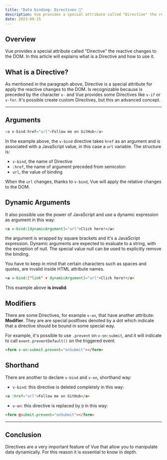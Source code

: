 ```yaml
---
title: "Data binding: Directives 🫰"
description: Vue provides a special attribute called "Directive" the reactive changes to the DOM.
date: 2023-09-15 
---
```


## Overview

Vue provides a special attribute called "Directive" the reactive changes to the DOM.
In this article will explains what is a Directive and how to use it.


## What is a Directive?

As mentioned in the paragraph above, Directive is a special attribute for apply the reactive changes to the DOM.
Is recognizable because is preceded by the character `v-` and Vue provides some Directives like `v-if` or `v-for`.
It's possible create custom Directives, but this an advanced concept.

---

## Arguments

```js
<a v-bind:href="url">Follow me on GitHub</a>
```

In the example above, the `v-bind` directive takes `href` as an argument and is associated with a JavaScript value, in this case a `url` variable.
The structure is:

- `v-bind`, the name of Directive
- `:href`, the name of argument preceded from semicolon
- `url`, the value of binding

When the `url` changes, thanks to `v-bind`, Vue will apply the relative changes to the DOM.

## Dynamic Arguments

It also possible use the power of JavaScript and use a dynamic expression as argument in this way:

```html
<a v-bind:[dynamicArgument]="url">Click here!</a>
```

the argument is wrapped by square brackets and it's a JavaScript expression.
Dynamic arguments are expected to evaluate to a string, with the exception of null. The special value null can be used to explicitly remove the binding.

You have to keep in mind that certain characters such as spaces and quotes, are invalid inside HTML attribute names.

```html
<a v-bind:["link" + dynamicArgument]="url">Click here!</a>
```

This example above **is invalid**.

## Modifiers

There are some Directives, for example `v-on`, that have another attribute: **Modifier**.
They are are special postfixes denoted by a dot which indicate that a directive should be bound in some special way.

For example, it's possible to use `.prevent` on `v-on:submit`, and it will indicate to call `event.preventDefault()` on the triggered event.

```html
<form v-on:submit.prevent="onSubmit"></form>
```

## Shorthand

There are another to declare `v-bind` and `v-on`, shorthand way:

- `v-bind`: this directive is deleted completely in this way:

```html
<a :href="url">Follow me on GitHub</a>
```

- `v-on`: this directive is replaced by `@` in this way:

```html
<form @submit.prevent="onSubmit"></form>
```

---

## Conclusion

Directives are a very important feature of Vue that allow you to manipulate data dynamically.
For this reason it is essential to know in depth.
